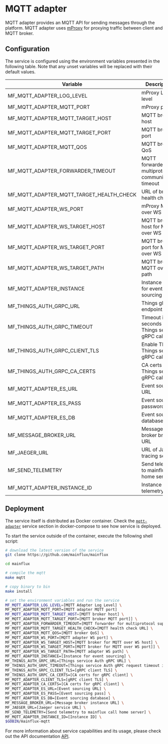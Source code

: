 # MQTT adapter

MQTT adapter provides an MQTT API for sending messages through the platform.
MQTT adapter uses [mProxy](https://github.com/mainflux/mproxy) for proxying
traffic between client and MQTT broker.

## Configuration

The service is configured using the environment variables presented in the
following table. Note that any unset variables will be replaced with their
default values.

| Variable                                 | Description                                            | Default                          |
| ---------------------------------------- | ------------------------------------------------------ | -------------------------------- |
| MF_MQTT_ADAPTER_LOG_LEVEL                | mProxy Log level                                       | info                             |
| MF_MQTT_ADAPTER_MQTT_PORT                | mProxy port                                            | 1883                             |
| MF_MQTT_ADAPTER_MQTT_TARGET_HOST         | MQTT broker host                                       | 0.0.0.0                          |
| MF_MQTT_ADAPTER_MQTT_TARGET_PORT         | MQTT broker port                                       | 1883                             |
| MF_MQTT_ADAPTER_MQTT_QOS                 | MQTT broker QoS                                        | 1                                |
| MF_MQTT_ADAPTER_FORWARDER_TIMEOUT        | MQTT forwarder for multiprotocol communication timeout | 30s                              |
| MF_MQTT_ADAPTER_MQTT_TARGET_HEALTH_CHECK | URL of broker health check                             | ""                               |
| MF_MQTT_ADAPTER_WS_PORT                  | mProxy MQTT over WS port                               | 8080                             |
| MF_MQTT_ADAPTER_WS_TARGET_HOST           | MQTT broker host for MQTT over WS                      | localhost                        |
| MF_MQTT_ADAPTER_WS_TARGET_PORT           | MQTT broker port for MQTT over WS                      | 8080                             |
| MF_MQTT_ADAPTER_WS_TARGET_PATH           | MQTT broker MQTT over WS path                          | /mqtt                            |
| MF_MQTT_ADAPTER_INSTANCE                 | Instance name for event sourcing                       | ""                               |
| MF_THINGS_AUTH_GRPC_URL                  | Things gRPC endpoint URL                               | localhost:7000                   |
| MF_THINGS_AUTH_GRPC_TIMEOUT              | Timeout in seconds for Things service gRPC calls       | 1s                               |
| MF_THINGS_AUTH_GRPC_CLIENT_TLS           | Enable TLS for Things service gRPC calls               | false                            |
| MF_THINGS_AUTH_GRPC_CA_CERTS             | CA certs for Things service gRPC calls                 | ""                               |
| MF_MQTT_ADAPTER_ES_URL                   | Event sourcing URL                                     | localhost:6379                   |
| MF_MQTT_ADAPTER_ES_PASS                  | Event sourcing password                                | ""                               |
| MF_MQTT_ADAPTER_ES_DB                    | Event sourcing database                                | "0"                              |
| MF_MESSAGE_BROKER_URL                    | Message broker broker URL                              | nats://127.0.0.1:4222            |
| MF_JAEGER_URL                            | URL of Jaeger tracing service                          | "http://jaeger:14268/api/traces" |
| MF_SEND_TELEMETRY                        | Send telemetry to mainflux call home server            | true                             |
| MF_MQTT_ADAPTER_INSTANCE_ID              | Instance ID for telemetry                              | ""                               |

## Deployment

The service itself is distributed as Docker container. Check the [`mqtt-adapter`](https://github.com/mainflux/mainflux/blob/master/docker/docker-compose.yml#L219-L243) service section in
docker-compose to see how service is deployed.

To start the service outside of the container, execute the following shell script:

```bash
# download the latest version of the service
git clone https://github.com/mainflux/mainflux

cd mainflux

# compile the mqtt
make mqtt

# copy binary to bin
make install

# set the environment variables and run the service
MF_MQTT_ADAPTER_LOG_LEVEL=[MQTT Adapter Log Level] \
MF_MQTT_ADAPTER_MQTT_PORT=[MQTT adapter MQTT port]
MF_MQTT_ADAPTER_MQTT_TARGET_HOST=[MQTT broker host] \
MF_MQTT_ADAPTER_MQTT_TARGET_PORT=[MQTT broker MQTT port]] \
MF_MQTT_ADAPTER_FORWARDER_TIMEOUT=[MQTT forwarder for multiprotocol support timeout] \
MF_MQTT_ADAPTER_MQTT_TARGET_HEALTH_CHECK=[MQTT health check URL] \
MF_MQTT_ADAPTER_MQTT_QOS=[MQTT broker QoS] \
MF_MQTT_ADAPTER_WS_PORT=[MQTT adapter WS port] \
MF_MQTT_ADAPTER_WS_TARGET_HOST=[MQTT broker for MQTT over WS host] \
MF_MQTT_ADAPTER_WS_TARGET_PORT=[MQTT broker for MQTT over WS port]] \
MF_MQTT_ADAPTER_WS_TARGET_PATH=[MQTT adapter WS path] \
MF_MQTT_ADAPTER_INSTANCE=[Instance for event sourcing] \
MF_THINGS_AUTH_GRPC_URL=[Things service Auth gRPC URL] \
MF_THINGS_AUTH_GRPC_TIMEOUT=[Things service Auth gRPC request timeout in seconds] \
MF_THINGS_AUTH_GRPC_CLIENT_TLS=[gRPC client TLS] \
MF_THINGS_AUTH_GRPC_CA_CERTS=[CA certs for gRPC client] \
MF_MQTT_ADAPTER_CLIENT_TLS=[gRPC client TLS] \
MF_MQTT_ADAPTER_CA_CERTS=[CA certs for gRPC client] \
MF_MQTT_ADAPTER_ES_URL=[Event sourcing URL] \
MF_MQTT_ADAPTER_ES_PASS=[Event sourcing pass] \
MF_MQTT_ADAPTER_ES_DB=[Event sourcing database] \
MF_MESSAGE_BROKER_URL=[Message broker instance URL] \
MF_JAEGER_URL=[Jaeger service URL] \
MF_SEND_TELEMETRY=[Send telemetry to mainflux call home server] \
MF_MQTT_ADAPTER_INSTANCE_ID=[Instance ID] \
$GOBIN/mainflux-mqtt
```

For more information about service capabilities and its usage, please check out the API documentation [API](https://github.com/mainflux/mainflux/blob/master/api/mqtt.yml).
